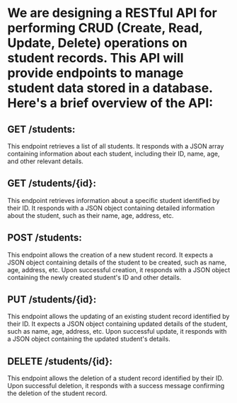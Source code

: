We are designing a RESTful API for performing CRUD (Create, Read, Update, Delete) operations on student records. 
This API will provide endpoints to manage student data stored in a database. 
Here's a brief overview of the API:
================================================================================================================================================

GET /students:
--------------
This endpoint retrieves a list of all students.
It responds with a JSON array containing information about each student, including their ID, name, age, and other relevant details.


GET /students/{id}:
-------------------
This endpoint retrieves information about a specific student identified by their ID.
It responds with a JSON object containing detailed information about the student, such as their name, age, address, etc.


POST /students:
----------------
This endpoint allows the creation of a new student record.
It expects a JSON object containing details of the student to be created, such as name, age, address, etc.
Upon successful creation, it responds with a JSON object containing the newly created student's ID and other details.


PUT /students/{id}:
-------------------
This endpoint allows the updating of an existing student record identified by their ID.
It expects a JSON object containing updated details of the student, such as name, age, address, etc.
Upon successful update, it responds with a JSON object containing the updated student's details.


DELETE /students/{id}:
----------------------
This endpoint allows the deletion of a student record identified by their ID.
Upon successful deletion, it responds with a success message confirming the deletion of the student record.
